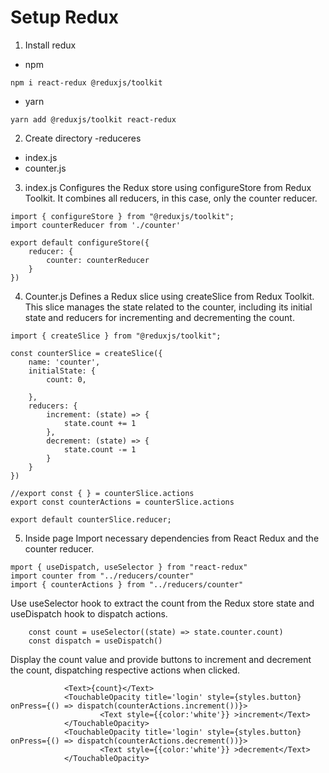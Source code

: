 # Setup Redux
1. Install redux
- npm
```
npm i react-redux @reduxjs/toolkit
```
- yarn
```
yarn add @reduxjs/toolkit react-redux
```
2. Create directory
-reduceres
  - index.js
  - counter.js
3. index.js
Configures the Redux store using configureStore from Redux Toolkit. It combines all reducers, in this case, only the counter reducer.
```
import { configureStore } from "@reduxjs/toolkit";
import counterReducer from './counter'

export default configureStore({
    reducer: {
        counter: counterReducer
    }
})
```
4. Counter.js
Defines a Redux slice using createSlice from Redux Toolkit. This slice manages the state related to the counter, including its initial state and reducers for incrementing and decrementing the count.
```
import { createSlice } from "@reduxjs/toolkit";

const counterSlice = createSlice({
    name: 'counter',
    initialState: {
        count: 0,

    },
    reducers: {
        increment: (state) => {
            state.count += 1
        },
        decrement: (state) => {
            state.count -= 1
        }
    }
})

//export const { } = counterSlice.actions
export const counterActions = counterSlice.actions

export default counterSlice.reducer;
```
5. Inside page
Import necessary dependencies from React Redux and the counter reducer.
```
mport { useDispatch, useSelector } from "react-redux"
import counter from "../reducers/counter"
import { counterActions } from "../reducers/counter"
```

Use useSelector hook to extract the count from the Redux store state and useDispatch hook to dispatch actions.
```
    const count = useSelector((state) => state.counter.count)
    const dispatch = useDispatch()
```

Display the count value and provide buttons to increment and decrement the count, dispatching respective actions when clicked.
```
            <Text>{count}</Text>
            <TouchableOpacity title='login' style={styles.button} onPress={() => dispatch(counterActions.increment())}>
                    <Text style={{color:'white'}} >increment</Text>
            </TouchableOpacity>
            <TouchableOpacity title='login' style={styles.button} onPress={() => dispatch(counterActions.decrement())}>
                    <Text style={{color:'white'}} >decrement</Text>
            </TouchableOpacity>
```
